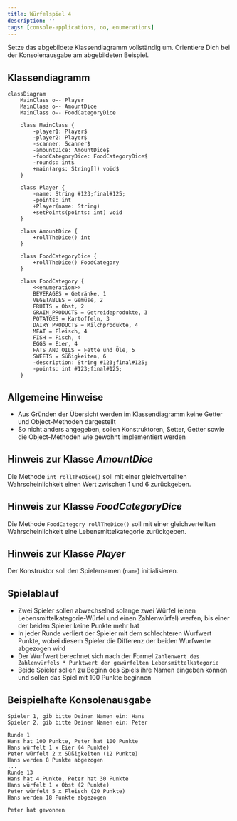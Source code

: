 ```yaml
---
title: Würfelspiel 4
description: ''
tags: [console-applications, oo, enumerations]
---
```


Setze das abgebildete Klassendiagramm vollständig um. Orientiere Dich bei der
Konsolenausgabe am abgebildeten Beispiel.

## Klassendiagramm

```mermaid
classDiagram
    MainClass o-- Player
    MainClass o-- AmountDice
    MainClass o-- FoodCategoryDice

    class MainClass {
        -player1: Player$
        -player2: Player$
        -scanner: Scanner$
        -amountDice: AmountDice$
        -foodCategoryDice: FoodCategoryDice$
        -rounds: int$
        +main(args: String[]) void$
    }

    class Player {
        -name: String #123;final#125;
        -points: int
        +Player(name: String)
        +setPoints(points: int) void
    }

    class AmountDice {
        +rollTheDice() int
    }

    class FoodCategoryDice {
        +rollTheDice() FoodCategory
    }

    class FoodCategory {
        <<enumeration>>
        BEVERAGES = Getränke, 1
        VEGETABLES = Gemüse, 2
        FRUITS = Obst, 2
        GRAIN_PRODUCTS = Getreideprodukte, 3
        POTATOES = Kartoffeln, 3
        DAIRY_PRODUCTS = Milchprodukte, 4
        MEAT = Fleisch, 4
        FISH = Fisch, 4
        EGGS = Eier, 4
        FATS_AND_OILS = Fette und Öle, 5
        SWEETS = Süßigkeiten, 6
        -description: String #123;final#125;
        -points: int #123;final#125;
    }
```

## Allgemeine Hinweise

- Aus Gründen der Übersicht werden im Klassendiagramm keine Getter und
  Object-Methoden dargestellt
- So nicht anders angegeben, sollen Konstruktoren, Setter, Getter sowie die
  Object-Methoden wie gewohnt implementiert werden

## Hinweis zur Klasse _AmountDice_

Die Methode `int rollTheDice()` soll mit einer gleichverteilten
Wahrscheinlichkeit einen Wert zwischen 1 und 6 zurückgeben.

## Hinweis zur Klasse _FoodCategoryDice_

Die Methode `FoodCategory rollTheDice()` soll mit einer gleichverteilten
Wahrscheinlichkeit eine Lebensmittelkategorie zurückgeben.

## Hinweis zur Klasse _Player_

Der Konstruktor soll den Spielernamen (`name`) initialisieren.

## Spielablauf

- Zwei Spieler sollen abwechselnd solange zwei Würfel (einen
  Lebensmittelkategorie-Würfel und einen Zahlenwürfel) werfen, bis einer der
  beiden Spieler keine Punkte mehr hat
- In jeder Runde verliert der Spieler mit dem schlechteren Wurfwert Punkte,
  wobei diesem Spieler die Differenz der beiden Wurfwerte abgezogen wird
- Der Wurfwert berechnet sich nach der Formel
  `Zahlenwert des Zahlenwürfels * Punktwert der gewürfelten Lebensmittelkategorie`
- Beide Spieler sollen zu Beginn des Spiels ihre Namen eingeben können und
  sollen das Spiel mit 100 Punkte beginnen

## Beispielhafte Konsolenausgabe

```console
Spieler 1, gib bitte Deinen Namen ein: Hans
Spieler 2, gib bitte Deinen Namen ein: Peter

Runde 1
Hans hat 100 Punkte, Peter hat 100 Punkte
Hans würfelt 1 x Eier (4 Punkte)
Peter würfelt 2 x Süßigkeiten (12 Punkte)
Hans werden 8 Punkte abgezogen
...
Runde 13
Hans hat 4 Punkte, Peter hat 30 Punkte
Hans würfelt 1 x Obst (2 Punkte)
Peter würfelt 5 x Fleisch (20 Punkte)
Hans werden 18 Punkte abgezogen

Peter hat gewonnen
```
